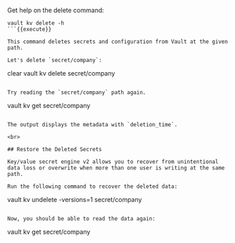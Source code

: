 Get help on the delete command:

```
vault kv delete -h
```{{execute}}

This command deletes secrets and configuration from Vault at the given path.

Let's delete `secret/company`:

```
clear
vault kv delete secret/company
```{{execute}}

Try reading the `secret/company` path again.

```
vault kv get secret/company
```{{execute}}

The output displays the metadata with `deletion_time`.

<br>

## Restore the Deleted Secrets

Key/value secret engine v2 allows you to recover from unintentional data loss or overwrite when more than one user is writing at the same path.

Run the following command to recover the deleted data:

```
vault kv undelete -versions=1 secret/company
```{{execute}}

Now, you should be able to read the data again:

```
vault kv get secret/company
```{{execute}}
